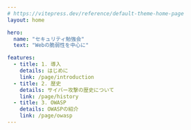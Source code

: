 ```yaml
---
# https://vitepress.dev/reference/default-theme-home-page
layout: home

hero:
  name: "セキュリティ勉強会"
  text: "Webの脆弱性を中心に"

features:
  - title: 1. 導入
    details: はじめに
    link: /page/introduction
  - title: 2. 歴史
    details: サイバー攻撃の歴史について
    link: /page/history
  - title: 3. OWASP
    details: OWASPの紹介
    link: /page/owasp
---
```

